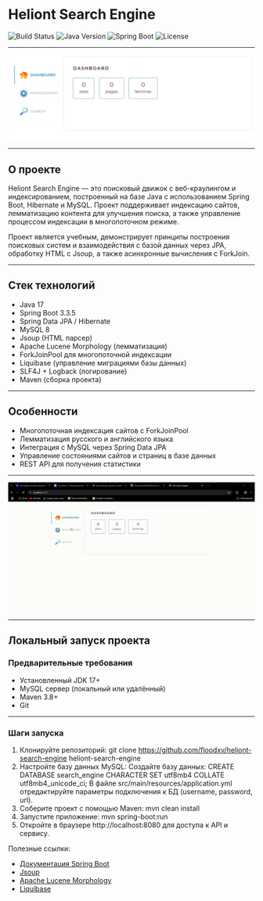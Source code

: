 # Heliont Search Engine

![Build Status](https://img.shields.io/badge/build-passing-brightgreen)
![Java Version](https://img.shields.io/badge/java-17-blue)
![Spring Boot](https://img.shields.io/badge/spring_boot-3.3.5-brightgreen)
![License](https://img.shields.io/badge/license-MIT-blue)

---

![Проект Heliont Search Engine - скриншот проекта](./images/maindashboard.png)

---

## О проекте

Heliont Search Engine — это поисковый движок с веб-краулингом и индексированием, построенный на базе Java с использованием Spring Boot, Hibernate и MySQL. Проект поддерживает индексацию сайтов, лемматизацию контента для улучшения поиска, а также управление процессом индексации в многопоточном режиме.

Проект является учебным, демонстрирует принципы построения поисковых систем и взаимодействия с базой данных через JPA, обработку HTML с Jsoup, а также асинхронные вычисления с ForkJoin.

---

## Стек технологий

- Java 17
- Spring Boot 3.3.5
- Spring Data JPA / Hibernate
- MySQL 8
- Jsoup (HTML парсер)
- Apache Lucene Morphology (лемматизация)
- ForkJoinPool для многопоточной индексации
- Liquibase (управление миграциями базы данных)
- SLF4J + Logback (логирование)
- Maven (сборка проекта)

---

## Особенности

- Многопоточная индексация сайтов с ForkJoinPool
- Лемматизация русского и английского языка
- Интеграция с MySQL через Spring Data JPA
- Управление состояниями сайтов и страниц в базе данных
- REST API для получения статистики

---

![Демонстрация индексации](./images/indexinggif.gif)

---

## Локальный запуск проекта

### Предварительные требования

- Установленный JDK 17+
- MySQL сервер (локальный или удалённый)
- Maven 3.8+
- Git

---

### Шаги запуска
1. Клонируйте репозиторий:
git clone https://github.com/floodxv/heliont-search-engine heliont-search-engine
2. Настройте базу данных MySQL:
Создайте базу данных: CREATE DATABASE search_engine CHARACTER SET utf8mb4 COLLATE utf8mb4_unicode_ci;
В файле src/main/resources/application.yml отредактируйте параметры подключения к БД (username, password, url).
3. Соберите проект с помощью Maven:
mvn clean install
4. Запустите приложение:
mvn spring-boot:run
5. Откройте в браузере http://localhost:8080 для доступа к API и сервису.


Полезные ссылки:
- [Документация Spring Boot](https://spring.io/projects/spring-boot)
- [Jsoup](https://jsoup.org/)
- [Apache Lucene Morphology](https://lucene.apache.org/core/8_8_1/morphology/org/apache/lucene/morphology/package-summary.html)
- [Liquibase](https://www.liquibase.org/)

